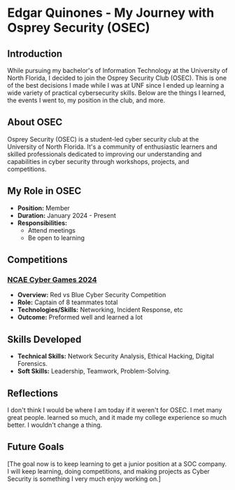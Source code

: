 # Edgar Quinones - My Journey with Osprey Security (OSEC)
## Introduction
While pursuing my bachelor's of Information Technology at the University of North Florida, I decided to join the Osprey Security Club (OSEC). This is one of the best decisions I made while I was at UNF since I ended up learning a wide variety of practical cybersecurity skills. Below are the things I learned, the events I went to, my position in the club, and more.

## About OSEC

Osprey Security (OSEC) is a student-led cyber security club at the University of North Florida. It's a community of enthusiastic learners and skilled professionals dedicated to improving our understanding and capabilities in cyber security through workshops, projects, and competitions.

## My Role in OSEC

- **Position:** Member
- **Duration:** January 2024 - Present
- **Responsibilities:**
  - Attend meetings
  - Be open to learning
 
## Competitions 

### [NCAE Cyber Games 2024](https://github.com/EdgarQuinones/NCAE-Red-vs-Blue-Competition/blob/main/README.md)

- **Overview:** Red vs Blue Cyber Security Competition
- **Role:** Captain of 8 teammates total
- **Technologies/Skills:** Networking, Incident Response, etc
- **Outcome:** Preformed well and learned a lot

## Skills Developed

- **Technical Skills:** Network Security Analysis, Ethical Hacking, Digital Forensics.
- **Soft Skills:** Leadership, Teamwork, Problem-Solving.

## Reflections

I don't think I would be where I am today if it weren't for OSEC. I met many great people. learned so much, and it made my college experience so much better. I wouldn't change a thing.

## Future Goals

[The goal now is to keep learning to get a junior position at a SOC company. I will keep learning, doing competitions, and making projects as Cyber Security is something I very much enjoy working on.]
